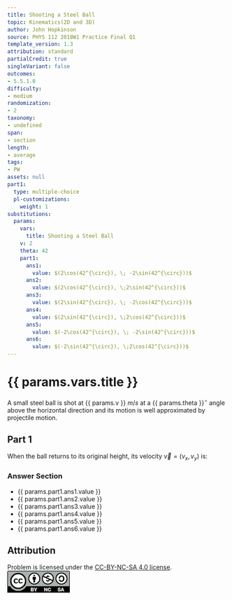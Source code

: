```yaml
---
title: Shooting a Steel Ball
topic: Kinematics(2D and 3D)
author: John Hopkinson
source: PHYS 112 2018W1 Practice Final Q1
template_version: 1.3
attribution: standard
partialCredit: true
singleVariant: false
outcomes:
- 5.5.1.0
difficulty:
- medium
randomization:
- 2
taxonomy:
- undefined
span:
- section
length:
- average
tags:
- PW
assets: null
part1:
  type: multiple-choice
  pl-customizations:
    weight: 1
substitutions:
  params:
    vars:
      title: Shooting a Steel Ball
    v: 2
    theta: 42
    part1:
      ans1:
        value: $(2\cos(42^{\circ}), \; -2\sin(42^{\circ}))$
      ans2:
        value: $(2\cos(42^{\circ}), \;2\sin(42^{\circ}))$
      ans3:
        value: $(2\sin(42^{\circ}), \; -2\cos(42^{\circ}))$
      ans4:
        value: $(2\sin(42^{\circ}), \;2\cos(42^{\circ}))$
      ans5:
        value: $(-2\cos(42^{\circ}), \; -2\sin(42^{\circ}))$
      ans6:
        value: $(-2\sin(42^{\circ}), \;2\cos(42^{\circ}))$
---
```

# {{ params.vars.title }}
A small steel ball is shot at {{ params.v }} $m/s$ at a {{ params.theta }}$^{\circ}$ angle above the horizontal direction and its motion is well approximated by projectile motion.

## Part 1

When the ball returns to its original height, its velocity $\overrightarrow{v} = (v_x, v_y)$ is:

### Answer Section

- {{ params.part1.ans1.value }}
- {{ params.part1.ans2.value }}
- {{ params.part1.ans3.value }}
- {{ params.part1.ans4.value }}
- {{ params.part1.ans5.value }}
- {{ params.part1.ans6.value }}

## Attribution

Problem is licensed under the [CC-BY-NC-SA 4.0 license](https://creativecommons.org/licenses/by-nc-sa/4.0/).<br> ![The Creative Commons 4.0 license requiring attribution-BY, non-commercial-NC, and share-alike-SA license.](https://raw.githubusercontent.com/firasm/bits/master/by-nc-sa.png)